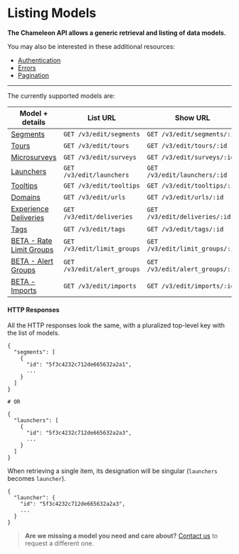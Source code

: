# Listing Models

**The Chameleon API allows a generic retrieval and listing of data models.**

You may also be interested in these additional resources:

- [Authentication](concepts/authentication.md)
- [Errors](concepts/errors.md)
- [Pagination](concepts/pagination.md)


------



The currently supported models are:

| Model + details                                  | List URL                    | Show URL                        |
|--------------------------------------------------|-----------------------------|---------------------------------|
| [Segments](apis/segments.md)                     | `GET /v3/edit/segments`     | `GET /v3/edit/segments/:id`     |
| [Tours](apis/tours.md)                           | `GET /v3/edit/tours`        | `GET /v3/edit/tours/:id`        |
| [Microsurveys](apis/surveys.md)                  | `GET /v3/edit/surveys`      | `GET /v3/edit/surveys/:id`      |
| [Launchers](apis/launchers.md)                   | `GET /v3/edit/launchers`    | `GET /v3/edit/launchers/:id`    |
| [Tooltips](apis/tooltips.md)                     | `GET /v3/edit/tooltips`     | `GET /v3/edit/tooltips/:id`     |
| [Domains](apis/urls.md)                          | `GET /v3/edit/urls`         | `GET /v3/edit/urls/:id`         |
| [Experience Deliveries](apis/deliveries.md)      | `GET /v3/edit/deliveries`   | `GET /v3/edit/deliveries/:id`   |
| [Tags](apis/tags.md)                             | `GET /v3/edit/tags`         | `GET /v3/edit/tags/:id`         |
| [BETA - Rate Limit Groups](apis/limit-groups.md) | `GET /v3/edit/limit_groups` | `GET /v3/edit/limit_groups/:id` |
| [BETA - Alert Groups](apis/alert-groups.md)      | `GET /v3/edit/alert_groups` | `GET /v3/edit/alert_groups/:id` |
| [BETA - Imports](apis/imports.md)                | `GET /v3/edit/imports`      | `GET /v3/edit/imports/:id`      |



#### HTTP Responses

All the HTTP responses look the same, with a pluralized top-level key with the list of models.

```
{
  "segments": [
    {
      "id": "5f3c4232c712de665632a2a1",
      ...
    }
  ]
}

# OR

{
  "launchers": [
    {
      "id": "5f3c4232c712de665632a2a3",
      ...
    }
  ]
}
```



When retrieving a single item, its designation will be singular (`launchers` becomes `launcher`).

```
{
  "launcher": {
    "id": "5f3c4232c712de665632a2a3",
    ...
  }
}
```


> **Are we missing a model you need and care about?** [Contact us](https://app.trychameleon.com/help) to request a different one.


